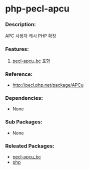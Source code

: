 # php-pecl-apcu

### Description:
APC 사용자 캐시 PHP 확장

### Features:
1. [pecl-apcu_bc](http://pecl.php.net/package/apcu_bc) 포함

### Reference:
* http://pecl.php.net/package/APCu

### Dependencies:
* None

### Sub Packages:
* None

### Releated Packages:
* [pecl-apcu_bc](http://pecl.php.net/package/apcu_bc)
* [php](pkg-base-php.md)